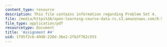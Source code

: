 ```yaml
---
content_type: resource
description: This file contains information regarding Problem Set 4.
file: /media/https%3A/open-learning-course-data-rc.s3.amazonaws.com/8-592j-statistical-physics-in-biology-spring-2011/1f05f2cb49d8220d36e12fb3f762c553_MIT8_592JS11_PS4.pdf
file_type: application/pdf
resourcetype: Document
title: 'Assignment #4'
uid: 1f05f2cb-49d8-220d-36e1-2fb3f762c553
---
```


